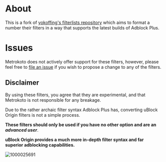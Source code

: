 # About
This is a fork of [yokoffing's filterlists repository](https://github.com/yokoffing/filterlists) which aims to format a number their filters in a way that supports the latest builds of Adblock Plus.

# Issues 
Metrokoto does not actively offer support for these filters, however, please feel free to [file an issue](https://github.com/Metrokoto/filterlists-abp/issues/new) if you wish to propose a change to any of the filters.

## Disclaimer
By using these filters, you agree that they are experimental, and that Metrokoto is not responsible for any breakage.

Due to the rather archaic filter syntax Adblock Plus has, converting uBlock Origin filters is not a simple process.

**These filters should only be used if you have no other option and are an** ***advanced user***.

**uBlock Origin provides a much more in-depth filter syntax and far superior adblocking capabilities.**

![1000025691](https://github.com/Metrokoto/filterlists/assets/161226960/eff8cae5-294e-47fc-b061-281c3446ffea)
